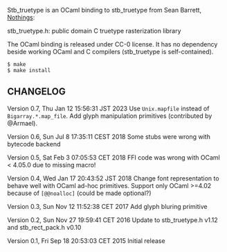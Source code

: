Stb\_truetype is an OCaml binding to stb\_truetype from Sean Barrett, [Nothings](http://nothings.org/):

  stb\_truetype.h: public domain C truetype rasterization library 

The OCaml binding is released under CC-0 license.  It has no dependency beside
working OCaml and C compilers (stb\_truetype is self-contained).

```shell
$ make
$ make install
```

## CHANGELOG

Version 0.7, Thu Jan 12 15:56:31 JST 2023
  Use `Unix.mapfile` instead of `Bigarray.*.map_file`.
  Add glyph manipulation primitives (contributed by @Armael).

Version 0.6, Sun Jul  8 17:35:11 CEST 2018
  Some stubs were wrong with bytecode backend

Version 0.5, Sat Feb  3 07:05:53 CET 2018
  FFI code was wrong with OCaml < 4.05.0 due to missing macro!

Version 0.4, Wed Jan 17 20:43:52 JST 2018
  Change font representation to behave well with OCaml ad-hoc primitives.
  Support only OCaml >=4.02 because of `[@@noalloc]` (could be made optional?)

Version 0.3, Sun Nov 12 11:52:38 CET 2017
  Add glyph bluring primitive

Version 0.2, Sun Nov 27 19:59:41 CET 2016
  Update to stb\_truetype.h v1.12 and stb\_rect\_pack.h v0.10

Version 0.1, Fri Sep 18 20:53:03 CET 2015
  Initial release
